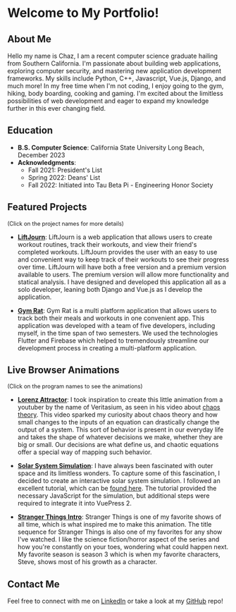 # Welcome to My Portfolio!

<ClientOnly>
  <StrangerThingsIntro/>
</ClientOnly>

## About Me
Hello my name is Chaz, I am a recent computer science graduate hailing from Southern California. I'm passionate about building web applications, exploring computer security, and mastering new application development frameworks. My skills include Python, C++, Javascript, Vue.js, Django, and much more! In my free time when I'm not coding, I enjoy going to the gym, hiking, body boarding, cooking and gaming. I'm excited about the limitless possibilities of web development and eager to expand my knowledge further in this ever changing field.

## Education
- **B.S. Computer Science**: California State University Long Beach, December 2023
- **Acknowledgments**:
    - Fall 2021: President's List
    - Spring 2022: Deans' List
    - Fall 2022: Initiated into Tau Beta Pi - Engineering Honor Society

## Featured Projects
<span style="font-size: 0.9em;">(Click on the project names for more details)</span>

- **[LiftJourn](./projects/liftjourn.md)**: LiftJourn is a web application that allows users to create workout routines, track their workouts, and view their friend's completed workouts. LiftJourn provides the user with an easy to use and convenient way to keep track of their workouts to see their progress over time. LiftJourn will have both a free version and a premium version available to users. The premium version will allow more functionality and statical analysis. I have designed and developed this application all as a solo developer, leaning both Django and Vue.js as I develop the application.

- **[Gym Rat](./projects/gymrat.md)**: Gym Rat is a multi platform application that allows users to track both their meals and workouts in one convenient app. This application was developed with a team of five developers, including myself, in the time span of two semesters. We used the technologies Flutter and Firebase which helped to tremendously streamline our development process in creating a multi-platform application.

## Live Browser Animations
<span style="font-size: 0.9em;">(Click on the program names to see the animations)</span>

- **[Lorenz Attractor](./lorenz.md)**: I took inspiration to create this little animation from a youtuber by the name of Veritasium, as seen in his video about [chaos theory](https://www.youtube.com/watch?v=fDek6cYijxI). This video sparked my curiosity about chaos theory and how small changes to the inputs of an equation can drastically change the output of a system. This sort of behavior is present in our everyday life and takes the shape of whatever decisions we make, whether they are big or small. Our decisions are what define us, and chaotic equations offer a special way of mapping such behavior.

- **[Solar System Simulation](./solarsystem.md)**: I have always been fascinated with outer space and its limitless wonders. To capture some of this fascination, I decided to create an interactive solar system simulation. I followed an excellent tutorial, which can be [found here](https://www.youtube.com/watch?v=pgFnZyL8zEA&t=0). The tutorial provided the necessary JavaScript for the simulation, but additional steps were required to integrate it into VuePress 2.

- **[Stranger Things Intro](./strangerthingsintro.md)**: Stranger Things is one of my favorite shows of all time, which is what inspired me to make this animation. The title sequence for Stranger Things is also one of my favorites for any show I've watched. I like the science fiction/horror aspect of the series and how you're constantly on your toes, wondering what could happen next. My favorite season is season 3 which is when my favorite characters, Steve, shows most of his growth as a character.

## Contact Me
Feel free to connect with me on [LinkedIn](https://www.linkedin.com/in/chaz-arvizu-11816b2a2) or take a look at my [GitHub](https://github.com/ChazArvizu) repo!

<script setup>
import { defineAsyncComponent } from 'vue';

const StrangerThingsIntro = defineAsyncComponent(() =>
  import('../../components/StrangerThingsIntro.vue')
);
</script>
